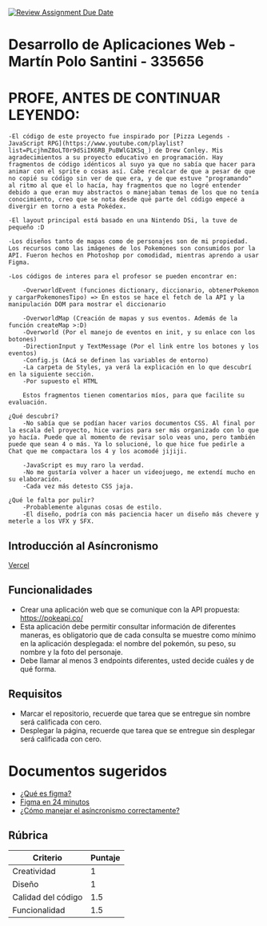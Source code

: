 [![Review Assignment Due Date](https://classroom.github.com/assets/deadline-readme-button-22041afd0340ce965d47ae6ef1cefeee28c7c493a6346c4f15d667ab976d596c.svg)](https://classroom.github.com/a/fOa_bXW6)
# Desarrollo de Aplicaciones Web - Martín Polo Santini - 335656

# PROFE, ANTES DE CONTINUAR LEYENDO:

    -El código de este proyecto fue inspirado por [Pizza Legends - JavaScript RPG](https://www.youtube.com/playlist?list=PLcjhmZ8oLT0r9dSiIK6RB_PuBWlG1KSq_) de Drew Conley. Mis agradecimientos a su proyecto educativo en programación. Hay fragmentos de código idénticos al suyo ya que no sabía que hacer para animar con el sprite o cosas así. Cabe recalcar de que a pesar de que no copié su código sin ver de que era, y de que estuve "programando" al ritmo al que el lo hacía, hay fragmentos que no logré entender debido a que eran muy abstractos o manejaban temas de los que no tenía conocimiento, creo que se nota desde qué parte del código empecé a divergir en torno a esta Pokédex.

    -El layout principal está basado en una Nintendo DSi, la tuve de pequeño :D

    -Los diseños tanto de mapas como de personajes son de mi propiedad. Los recursos como las imágenes de los Pokemones son consumidos por la API. Fueron hechos en Photoshop por comodidad, mientras aprendo a usar Figma.

    -Los códigos de interes para el profesor se pueden encontrar en:

        -OverworldEvent (funciones dictionary, diccionario, obtenerPokemon y cargarPokemonesTipo) => En estos se hace el fetch de la API y la manipulación DOM para mostrar el diccionario

        -OverworldMap (Creación de mapas y sus eventos. Además de la función createMap >:D)
        -Overworld (Por el manejo de eventos en init, y su enlace con los botones)
        -DirectionInput y TextMessage (Por el link entre los botones y los eventos)
        -Config.js (Acá se definen las variables de entorno)
        -La carpeta de Styles, ya verá la explicación en lo que descubrí en la siguiente sección.
        -Por supuesto el HTML

        Estos fragmentos tienen comentarios míos, para que facilite su evaluación.

    ¿Qué descubrí?
        -No sabía que se podían hacer varios documentos CSS. Al final por la escala del proyecto, hice varios para ser más organizado con lo que yo hacía. Puede que al momento de revisar solo veas uno, pero también puede que sean 4 o más. Ya lo solucioné, lo que hice fue pedirle a Chat que me compactara los 4 y los acomodé jijiji.

        -JavaScript es muy raro la verdad.
        -No me gustaría volver a hacer un videojuego, me extendí mucho en su elaboración.
        -Cada vez más detesto CSS jaja.

    ¿Qué le falta por pulir?
        -Probablemente algunas cosas de estilo.
        -El diseño, podría con más paciencia hacer un diseño más chevere y meterle a los VFX y SFX.

## Introducción al Asíncronismo

[Vercel](https://intro-to-asyncronism-polosantini.vercel.app/)

## Funcionalidades

- Crear una aplicación web que se comunique con la API propuesta: https://pokeapi.co/
- Esta aplicación debe permitir consultar información de diferentes maneras, es obligatorio que de cada consulta se muestre como mínimo en la aplicación desplegada: el nombre del pokemón, su peso, su nombre y la foto del personaje.
- Debe llamar al menos 3 endpoints diferentes, usted decide cuáles y de qué forma.


## Requisitos

- Marcar el repositorio, recuerde que tarea que se entregue sin nombre será calificada con cero.
- Desplegar la página, recuerde que tarea que se entregue sin desplegar será calificada con cero.


# Documentos sugeridos
- [¿Qué es figma?](https://www.youtube.com/watch?v=1pW_sk-2y40&pp=ygUMZmlnbWEgY291cnNl)
- [Figma en 24 minutos](https://www.youtube.com/watch?v=FTFaQWZBqQ8&t=22s&pp=ygUMZmlnbWEgY291cnNl)
- [¿Cómo manejar el asíncronismo correctamente?](https://www.youtube.com/watch?v=vn3tm0quoqE&pp=ygUWYXN5bmMgYXdhaXQgamF2YXNjcmlwdA%3D%3D)


## Rúbrica

| Criterio           | Puntaje |
|--------------------|---------|
| Creatividad        | 1       |
| Diseño             | 1       |
| Calidad del código | 1.5     |
| Funcionalidad      | 1.5     |

